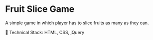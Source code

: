 # Fruit Slice Game

A simple game in which player has to slice fruits as many as they can.

🚀 Technical Stack:
HTML, CSS,
jQuery
